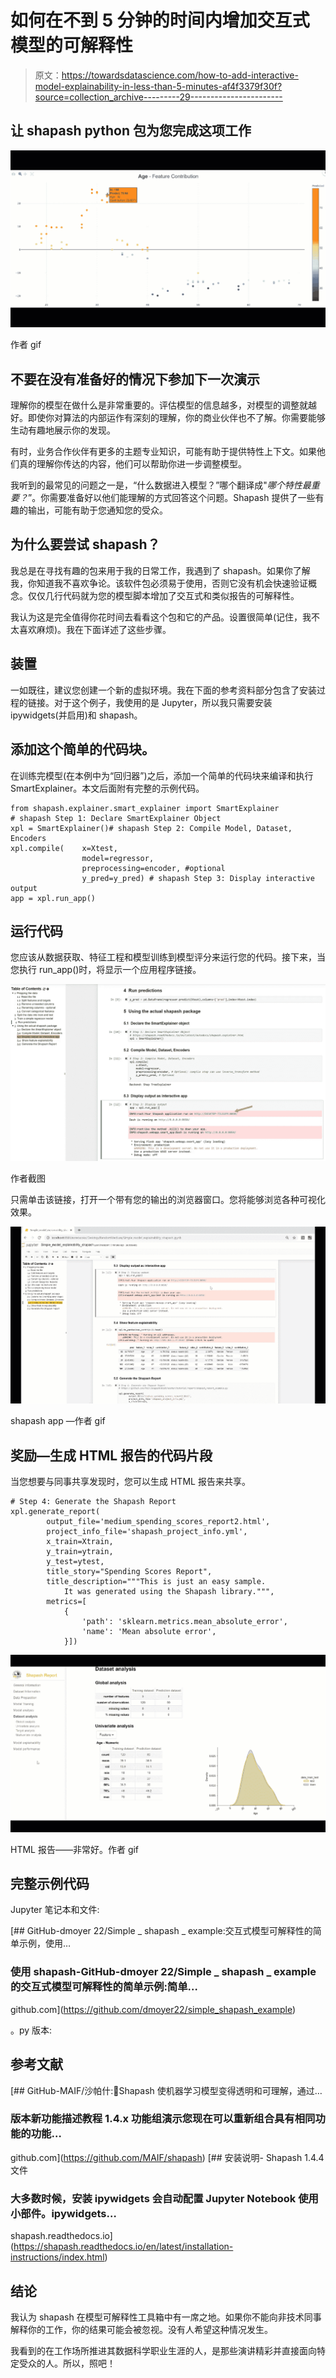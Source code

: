# 如何在不到 5 分钟的时间内增加交互式模型的可解释性

> 原文：<https://towardsdatascience.com/how-to-add-interactive-model-explainability-in-less-than-5-minutes-af4f3379f30f?source=collection_archive---------29----------------------->

## 让 shapash python 包为您完成这项工作

![](img/eb53773065889eb3dea688e9c0f910e6.png)

作者 gif

## 不要在没有准备好的情况下参加下一次演示

理解你的模型在做什么是非常重要的。评估模型的信息越多，对模型的调整就越好。即使你对算法的内部运作有深刻的理解，你的商业伙伴也不了解。你需要能够生动有趣地展示你的发现。

有时，业务合作伙伴有更多的主题专业知识，可能有助于提供特性上下文。如果他们真的理解你传达的内容，他们可以帮助你进一步调整模型。

我听到的最常见的问题之一是，“什么数据进入模型？”哪个翻译成"*哪个特性最重要？*”。你需要准备好以他们能理解的方式回答这个问题。Shapash 提供了一些有趣的输出，可能有助于您通知您的受众。

## 为什么要尝试 shapash？

我总是在寻找有趣的包来用于我的日常工作，我遇到了 shapash。如果你了解我，你知道我不喜欢争论。该软件包必须易于使用，否则它没有机会快速验证概念。仅仅几行代码就为您的模型脚本增加了交互式和类似报告的可解释性。

我认为这是完全值得你花时间去看看这个包和它的产品。设置很简单(记住，我不太喜欢麻烦)。我在下面详述了这些步骤。

## 装置

一如既往，建议您创建一个新的虚拟环境。我在下面的参考资料部分包含了安装过程的链接。对于这个例子，我使用的是 Jupyter，所以我只需要安装 ipywidgets(并启用)和 shapash。

## **添加这个简单的代码块。**

在训练完模型(在本例中为“回归器”)之后，添加一个简单的代码块来编译和执行 SmartExplainer。本文后面附有完整的示例代码。

```
from shapash.explainer.smart_explainer import SmartExplainer
# shapash Step 1: Declare SmartExplainer Object
xpl = SmartExplainer()# shapash Step 2: Compile Model, Dataset, Encoders
xpl.compile(    x=Xtest,    
                model=regressor,    
                preprocessing=encoder, #optional
                y_pred=y_pred) # shapash Step 3: Display interactive output
app = xpl.run_app()
```

## **运行代码**

您应该从数据获取、特征工程和模型训练到模型评分来运行您的代码。接下来，当您执行 run_app()时，将显示一个应用程序链接。

![](img/76fb0524e2b45941a2eb97c1266bf5e5.png)

作者截图

只需单击该链接，打开一个带有您的输出的浏览器窗口。您将能够浏览各种可视化效果。

![](img/642a7dc10ef7006656ea1af19bd6229b.png)

shapash app —作者 gif

## 奖励—生成 HTML 报告的代码片段

当您想要与同事共享发现时，您可以生成 HTML 报告来共享。

```
# Step 4: Generate the Shapash Report
xpl.generate_report(
        output_file='medium_spending_scores_report2.html',
        project_info_file='shapash_project_info.yml',
        x_train=Xtrain,
        y_train=ytrain,
        y_test=ytest,
        title_story="Spending Scores Report",
        title_description="""This is just an easy sample.
            It was generated using the Shapash library.""",
        metrics=[
            {
                'path': 'sklearn.metrics.mean_absolute_error',
                'name': 'Mean absolute error',
            }])
```

![](img/e83ba56b23af34625c95b91f615f34fe.png)

HTML 报告——非常好。作者 gif

## **完整示例代码**

Jupyter 笔记本和文件:

[](https://github.com/dmoyer22/simple_shapash_example) [## GitHub-dmoyer 22/Simple _ shapash _ example:交互式模型可解释性的简单示例，使用…

### 使用 shapash-GitHub-dmoyer 22/Simple _ shapash _ example 的交互式模型可解释性的简单示例:简单…

github.com](https://github.com/dmoyer22/simple_shapash_example) 

。py 版本:

## **参考文献**

[](https://github.com/MAIF/shapash) [## GitHub-MAIF/沙帕什:🔅Shapash 使机器学习模型变得透明和可理解，通过…

### 版本新功能描述教程 1.4.x 功能组演示您现在可以重新组合具有相同功能的功能…

github.com](https://github.com/MAIF/shapash) [](https://shapash.readthedocs.io/en/latest/installation-instructions/index.html) [## 安装说明- Shapash 1.4.4 文件

### 大多数时候，安装 ipywidgets 会自动配置 Jupyter Notebook 使用小部件。ipywidgets…

shapash.readthedocs.io](https://shapash.readthedocs.io/en/latest/installation-instructions/index.html) 

## 结论

我认为 shapash 在模型可解释性工具箱中有一席之地。如果你不能向非技术同事解释你的工作，你的结果可能会被忽视。没有人希望这种情况发生。

我看到的在工作场所推进其数据科学职业生涯的人，是那些演讲精彩并直接面向特定受众的人。所以，照吧！